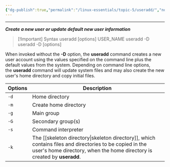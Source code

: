 ```yaml
---
{"dg-publish":true,"permalink":"/linux-essentials/topic-5/useradd/","noteIcon":"1"}
---
```


---
___Create a new user or update default new user information___

> [!Important] Syntax
	useradd [options] USER_NAME
	useradd -D
	useradd -D [options]

When invoked without the **-D** option, the **useradd** command creates a new user account using the values specified on the command line plus the default values from the system. Depending on command line options, the **useradd** command will update system files and may also create the new user's home directory and copy initial files.

| Options | Description                                                                                                                                                    |
| ------- | -------------------------------------------------------------------------------------------------------------------------------------------------------------- |
| `-d`    | Home directory                                                                                                                                                 |
| `-m`    | Create home directory                                                                                                                                          |
| `-g`    | Main group                                                                                                                                                     |
| `-G`    | Secondary group(s)                                                                                                                                             |
| `-s`    | Command interpreter                                                                                                                                            |
| `-k`    | The [[skeleton directory\|skeleton directory]], which contains files and directories to be copied in the user's home directory, when the home directory is created by **useradd**. |
